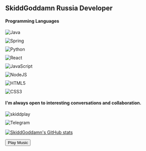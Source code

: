 <h2>
    SkiddGoddamn Russia Developer
</h2>

<h4>Programming Languages</h4>
<div style="display: flex; gap: 10px; flex-direction: column;">
  <span onclick="window.open('https://www.java.com', '_blank')" style="cursor: pointer; display: inline-block;">
    <img alt="Java" src="https://img.shields.io/badge/java-%23ED8B00.svg?style=for-the-badge&logo=java&logoColor=white" />
  </span>
  <span onclick="window.open('https://spring.io/', '_blank')" style="cursor: pointer; display: inline-block;">
    <img alt="Spring" src="https://img.shields.io/badge/Spring-6DB33F?style=for-the-badge&logo=spring&logoColor=white" />
  </span>
  <span onclick="window.open('https://www.python.org', '_blank')" style="cursor: pointer; display: inline-block;">
    <img alt="Python" src="https://img.shields.io/badge/Python-14354C?style=for-the-badge&logo=python&logoColor=white"/>
  </span>
  <span onclick="window.open('https://reactjs.org', '_blank')" style="cursor: pointer; display: inline-block;">
    <img alt="React" src="https://img.shields.io/badge/React-%2320232a.svg?logo=react&style=for-the-badge&logoColor=%2361DAFB"/>
  </span>
  <span onclick="window.open('https://developer.mozilla.org/en-US/docs/Web/JavaScript', '_blank')" style="cursor: pointer; display: inline-block;">
    <img alt="JavaScript" src="https://img.shields.io/badge/JavaScript-323330?style=for-the-badge&logo=javascript&logoColor=F7DF1E"/>
  </span>
  <span onclick="window.open('https://nodejs.org', '_blank')" style="cursor: pointer; display: inline-block;">
    <img alt="NodeJS" src="https://img.shields.io/badge/Node.js-43853D?style=for-the-badge&logo=node.js&logoColor=white"/>
  </span>
  <span onclick="window.open('https://developer.mozilla.org/en-US/docs/Web/HTML', '_blank')" style="cursor: pointer; display: inline-block;">
    <img alt="HTML5" src="https://img.shields.io/badge/html5-%23E34F26.svg?style=for-the-badge&logo=html5&logoColor=white"/>
  </span>
  <span onclick="window.open('https://developer.mozilla.org/en-US/docs/Web/CSS', '_blank')" style="cursor: pointer; display: inline-block;">
    <img alt="CSS3" src="https://img.shields.io/badge/css3-%231572B6.svg?style=for-the-badge&logo=css3&logoColor=white"/>
  </span>
</div>

<h4>I'm always open to interesting conversations and collaboration.</h4>
<div style="display: flex; gap: 10px; flex-direction: column;">
  <span onclick="window.open('https://discord.minecomplex.net/', '_blank')" style="cursor: pointer; display: inline-block;">
    <img alt="skiddplay" src="https://img.shields.io/badge/Discord-%237289DA.svg?style=for-the-badge&logo=discord&logoColor=white"/>
  </span>
  <span onclick="window.open('https://t.me/l066y', '_blank')" style="cursor: pointer; display: inline-block;">
    <img alt="Telegram" src="https://img.shields.io/badge/Telegram-2CA5E0?logo=telegram&style=for-the-badge&logoColor=white"/>
  </span>
</div>

[![SkiddGoddamn's GitHub stats](https://github-readme-stats.vercel.app/api?username=skiddgoddamn&theme=radical)](https://github.com/skiddgoddamn)

<button id="playButton">Play Music</button>

  <script>
    const audio = new Audio("https://rus.hitmotop.com/get/music/20220119/Serega_pirat_-_shizoid_73676869.mp3");

    document.getElementById("playButton").addEventListener("click", () => {
      if (audio.paused) {
        audio.play();
        document.getElementById("playButton").innerText = "Pause Music";
      } else {
        audio.pause();
        document.getElementById("playButton").innerText = "Play Music";
      }
    });
  </script>
